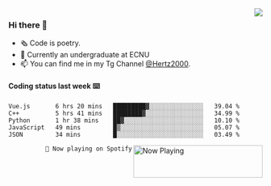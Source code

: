 <img  align="right" src="https://github-readme-stats.vercel.app/api?username=BillChen2K&show_icons=true&count_private=true&hide_title=true">

### Hi there 👋

- 🗞 Code is poetry.
- 🌱 Currently an undergraduate at ECNU
- 📫 You can find me in my Tg Channel [@Hertz2000](https://t.me/Hertz2000).

#### Coding status last week ⌨️

<!--START_SECTION:waka-->
```text
Vue.js       6 hrs 20 mins   █████████▓░░░░░░░░░░░░░░░   39.04 % 
C++          5 hrs 41 mins   ████████▓░░░░░░░░░░░░░░░░   34.99 % 
Python       1 hr 38 mins    ██▓░░░░░░░░░░░░░░░░░░░░░░   10.10 % 
JavaScript   49 mins         █▒░░░░░░░░░░░░░░░░░░░░░░░   05.07 % 
JSON         34 mins         █░░░░░░░░░░░░░░░░░░░░░░░░   03.49 % 
```
<!--END_SECTION:waka-->


<div>
<a href="https://spotify-now-playing.billchen2k.vercel.app/now-playing?open">
   <img align="right" src="https://spotify-now-playing.billchen2k.vercel.app/now-playing" width="256" height="64" alt="Now Playing">
</a>
</div>

<div>
<p align="right"><code>🎵 Now playing on Spotify</code></p>
</div>

<!--
**BillChen2K/BillChen2K** is a ✨ _special_ ✨ repository because its `README.md` (this file) appears on your GitHub profile.

Here are some ideas to get you started:

- 🔭 I’m currently working on ...
- 🌱 I’m currently learning ...
- 👯 I’m looking to collaborate on ...
- 🤔 I’m looking for help with ...
- 💬 Ask me about ...
- 📫 How to reach me: ...
- 😄 Pronouns: ...
- ⚡ Fun fact: ...
-->
